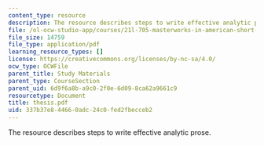 ```yaml
---
content_type: resource
description: The resource describes steps to write effective analytic prose.
file: /ol-ocw-studio-app/courses/21l-705-masterworks-in-american-short-fiction-fall-2005/337b37e844660adc24c0fed2fbecceb2_thesis.pdf
file_size: 14759
file_type: application/pdf
learning_resource_types: []
license: https://creativecommons.org/licenses/by-nc-sa/4.0/
ocw_type: OCWFile
parent_title: Study Materials
parent_type: CourseSection
parent_uid: 6d9f6a8b-a9c0-2f0e-6d09-8ca62a9661c9
resourcetype: Document
title: thesis.pdf
uid: 337b37e8-4466-0adc-24c0-fed2fbecceb2
---
```

The resource describes steps to write effective analytic prose.